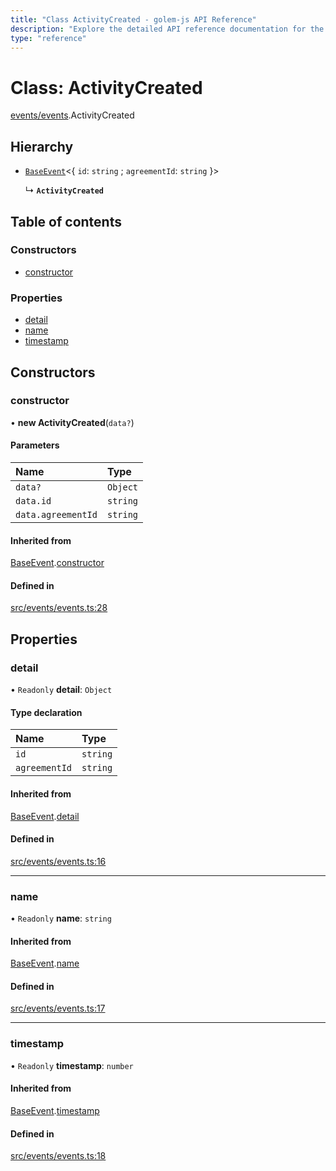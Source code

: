 ```yaml
---
title: "Class ActivityCreated - golem-js API Reference"
description: "Explore the detailed API reference documentation for the Class ActivityCreated within the golem-js SDK for the Golem Network."
type: "reference"
---
```

# Class: ActivityCreated

[events/events](../modules/events_events).ActivityCreated

## Hierarchy

- [`BaseEvent`](events_events.BaseEvent)<{ `id`: `string` ; `agreementId`: `string`  }\>

  ↳ **`ActivityCreated`**

## Table of contents

### Constructors

- [constructor](events_events.ActivityCreated#constructor)

### Properties

- [detail](events_events.ActivityCreated#detail)
- [name](events_events.ActivityCreated#name)
- [timestamp](events_events.ActivityCreated#timestamp)

## Constructors

### constructor

• **new ActivityCreated**(`data?`)

#### Parameters

| Name | Type |
| :------ | :------ |
| `data?` | `Object` |
| `data.id` | `string` |
| `data.agreementId` | `string` |

#### Inherited from

[BaseEvent](events_events.BaseEvent).[constructor](events_events.BaseEvent#constructor)

#### Defined in

[src/events/events.ts:28](https://github.com/golemfactory/golem-js/blob/e10a928/src/events/events.ts#L28)

## Properties

### detail

• `Readonly` **detail**: `Object`

#### Type declaration

| Name | Type |
| :------ | :------ |
| `id` | `string` |
| `agreementId` | `string` |

#### Inherited from

[BaseEvent](events_events.BaseEvent).[detail](events_events.BaseEvent#detail)

#### Defined in

[src/events/events.ts:16](https://github.com/golemfactory/golem-js/blob/e10a928/src/events/events.ts#L16)

___

### name

• `Readonly` **name**: `string`

#### Inherited from

[BaseEvent](events_events.BaseEvent).[name](events_events.BaseEvent#name)

#### Defined in

[src/events/events.ts:17](https://github.com/golemfactory/golem-js/blob/e10a928/src/events/events.ts#L17)

___

### timestamp

• `Readonly` **timestamp**: `number`

#### Inherited from

[BaseEvent](events_events.BaseEvent).[timestamp](events_events.BaseEvent#timestamp)

#### Defined in

[src/events/events.ts:18](https://github.com/golemfactory/golem-js/blob/e10a928/src/events/events.ts#L18)
